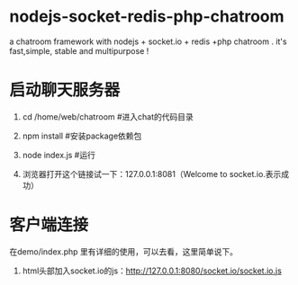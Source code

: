 nodejs-socket-redis-php-chatroom
================================

a chatroom framework with nodejs + socket.io + redis +php chatroom . it's fast,simple, stable and multipurpose !

启动聊天服务器
================================

1. cd /home/web/chatroom #进入chat的代码目录

2. npm install #安装package依赖包

3. node index.js #运行

4. 浏览器打开这个链接试一下：127.0.0.1:8081（Welcome to socket.io.表示成功）

客户端连接
================================

在demo/index.php 里有详细的使用，可以去看，这里简单说下。

1. html头部加入socket.io的js：http://127.0.0.1:8080/socket.io/socket.io.js
